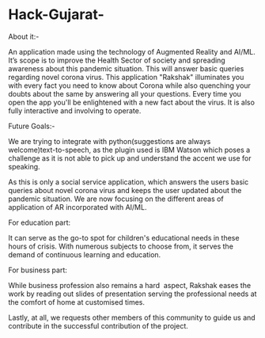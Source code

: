 # Hack-Gujarat-
About it:-
<div color="blue">
An application made using the technology of Augmented Reality and AI/ML. It’s scope is to improve the Health Sector of 
society and spreading awareness about this pandemic situation. This will answer basic queries regarding novel corona virus.
This application "Rakshak" illuminates you with every fact you need to know about Corona while also quenching your doubts
about the same by answering all your questions. Every time you open the app you'll be enlightened with a new fact about the
virus. It is also fully interactive and involving to operate.</div>
  
Future Goals:-
<div color="blue">
We are trying to integrate with python(suggestions are always welcome)text-to-speech, as 
the plugin used is IBM Watson which poses a challenge as it is not able to pick up and understand
the accent we use for speaking.

As this is only a social service application, which answers the users basic queries about
novel corona virus and keeps the user updated about the pandemic situation. We are now focusing
on the different areas of application of AR incorporated with AI/ML.</div>

For education part:
<div color="blue">
It can serve as the go-to spot for children's educational needs in these hours of crisis.
With numerous subjects to choose from, it serves the demand of continuous learning and education.</div>

For business part:
<div color="blue">
While business profession also remains a hard  aspect, Rakshak eases the work by reading out slides
of presentation serving the professional needs at the comfort of home at customised times.

Lastly, at all, we requests other members of this community to guide us and contribute in the
successful contribution of the project.</div>
